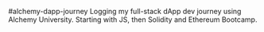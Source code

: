 #alchemy-dapp-journey
Logging my full-stack dApp dev journey using Alchemy University. Starting with JS, then Solidity and Ethereum Bootcamp.
